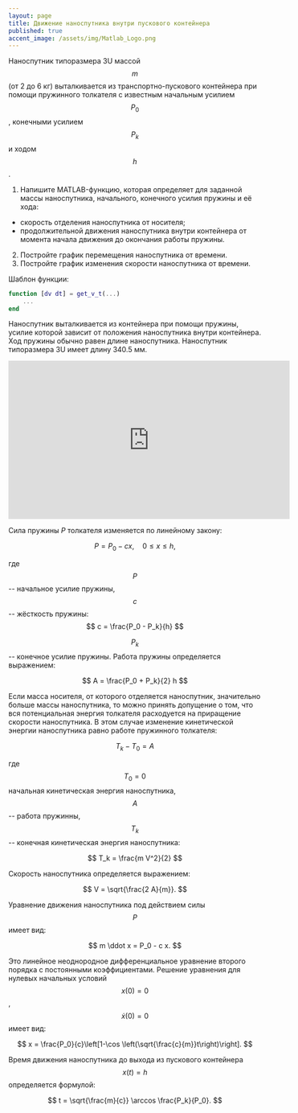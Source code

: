 ```yaml
---
layout: page
title: Движение наноспутника внутри пускового контейнера
published: true
accent_image: /assets/img/Matlab_Logo.png
---
```


Наноспутник типоразмера 3U массой $$m$$ (от 2 до 6 кг) выталкивается из транспортно-пускового контейнера при помощи пружинного толкателя с известным начальным усилием $$P_0$$, конечными усилием $$P_k$$ и ходом $$h$$. 

1. Напишите MATLAB-функцию, которая определяет для заданной массы наноспутника, начального, конечного усилия пружины и её хода:
- скорость отделения наноспутника от носителя;
- продолжительной движения наноспутника внутри контейнера от момента начала движения до окончания работы пружины.
2. Постройте график перемещения наноспутника от времени. 
3. Постройте график изменения скорости наноспутника от времени.

Шаблон функции:

~~~matlab
function [dv dt] = get_v_t(...)	
	...
end 
~~~

Наноспутник выталкивается из контейнера при помощи пружины, усилие которой зависит от положения наноспутника внутри контейнера. Ход пружины обычно равен длине наноспутника. Наноспутник типоразмера 3U имеет длину 340.5 мм.

<iframe width="560" height="315" src="https://www.youtube.com/embed/THv4-rbR3-g" frameborder="0" allow="accelerometer; autoplay; encrypted-media; gyroscope; picture-in-picture" allowfullscreen></iframe>

Сила пружины $P$ толкателя изменяется по линейному закону: 

$$
	P = P_0 - c x, \quad 0 \leq x \leq h, 
$$

где $$P$$ -- начальное усилие пружины, $$c$$ -- жёсткость пружины: 
$$
	c = \frac{P_0 - P_k}{h}
$$

$$P_k$$ -- конечное усилие пружины. Работа пружины определяется выражением:

$$
	A = \frac{P_0 + P_k}{2} h 
$$

Если масса носителя, от которого отделяется наноспутник, значительно больше массы наноспутника, то можно принять допущение о том, что вся потенциальная энергия толкателя расходуется на приращение скорости наноспутника. В этом случае изменение кинетической энергии наноспутника равно работе пружинного толкателя:

$$
	T_k - T_0 = A
$$

где $$T_0=0$$ начальная кинетическая энергия наноспутника, $$A$$ -- работа пружинны, $$T_k$$ -- конечная кинетическая энергия наноспутника:

$$
	T_k = \frac{m V^2}{2}
$$

Скорость наноспутника определяется выражением:

$$
	V = \sqrt{\frac{2 A}{m}}. 
$$

Уравнение движения наноспутника под действием силы $$P$$ имеет вид:

$$
	m \ddot x = P_0 - c x.
$$

Это линейное неоднородное дифференциальное уравнение второго порядка с постоянными коэффициентами. Решение уравнения для нулевых начальных условий $$x(0)=0$$, $$\dot{x}(0) = 0$$ имеет вид:

$$
	x = \frac{P_0}{c}\left[1-\cos \left(\sqrt{\frac{c}{m}}t\right)\right].
$$

Время движения наноспутника до выхода из пускового контейнера $$x(t) = h$$ определяется формулой:

$$
	t = \sqrt{\frac{m}{c}} \arccos \frac{P_k}{P_0}.
$$


